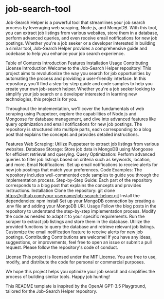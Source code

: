 # job-search-tool

Job-Search Helper is a powerful tool that streamlines your job search process by leveraging web scraping, Node.js, and MongoDB. With this tool, you can extract job listings from various websites, store them in a database, perform advanced queries, and even receive email notifications for new job postings. Whether you're a job seeker or a developer interested in building a similar tool, Job-Search Helper provides a comprehensive guide and codebase to help you enhance your job search experience.

Table of Contents
Introduction
Features
Installation
Usage
Contributing
License
Introduction
Welcome to the Job-Search Helper repository! This project aims to revolutionize the way you search for job opportunities by automating the process and providing a user-friendly interface. In this repository, you'll find a step-by-step guide and code samples to help you create your own job-search helper. Whether you're a job seeker looking to simplify your job search or a developer interested in learning new technologies, this project is for you.

Throughout the implementation, we'll cover the fundamentals of web scraping using Puppeteer, explore the capabilities of Node.js and Mongoose for database management, and dive into advanced features like query optimization and email notifications for new job postings. The repository is structured into multiple parts, each corresponding to a blog post that explains the concepts and provides detailed instructions.

Features
Web Scraping: Utilize Puppeteer to extract job listings from various websites.
Database Storage: Store job data in MongoDB using Mongoose for efficient retrieval and querying.
Query Optimization: Perform advanced queries to filter job listings based on criteria such as keywords, location, and more.
Email Notifications: Set up email notifications to receive alerts for new job postings that match your preferences.
Code Examples: The repository includes well-commented code samples to guide you through the implementation process.
Step-by-Step Guide: Each part of the repository corresponds to a blog post that explains the concepts and provides instructions.
Installation
Clone the repository: git clone https://github.com/your-username/job-search-helper.git
Install the dependencies: npm install
Set up your MongoDB connection by creating a .env file and adding your MongoDB URI.
Usage
Follow the blog posts in the repository to understand the step-by-step implementation process.
Modify the code as needed to adapt it to your specific requirements.
Run the scraper to extract job listings and store them in the database.
Utilize the provided functions to query the database and retrieve relevant job listings.
Customize the email notification feature to receive alerts for new job postings.
Contributing
Contributions are welcome! If you have any ideas, suggestions, or improvements, feel free to open an issue or submit a pull request. Please follow the repository's code of conduct.

License
This project is licensed under the MIT License. You are free to use, modify, and distribute the code for personal or commercial purposes.

We hope this project helps you optimize your job search and simplifies the process of building similar tools. Happy job hunting!

This README template is inspired by the OpenAI GPT-3.5 Playground, tailored for the Job-Search Helper repository.
